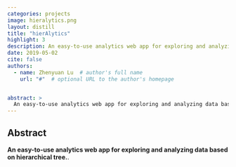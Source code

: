 ```yaml
---
categories: projects
image: hieralytics.png
layout: distill
title: "hierAlytics"
highlight: 3
description: An easy-to-use analytics web app for exploring and analyzing data based on hierarchical tree.
date: 2019-05-02
cite: false
authors:
  - name: Zhenyuan Lu  # author's full name
    url: "#"  # optional URL to the author's homepage


abstract: >
  An easy-to-use analytics web app for exploring and analyzing data based on hierarchical tree.
---
```


## Abstract

<strong>
An easy-to-use analytics web app for exploring and analyzing data based on hierarchical tree.</strong>.
